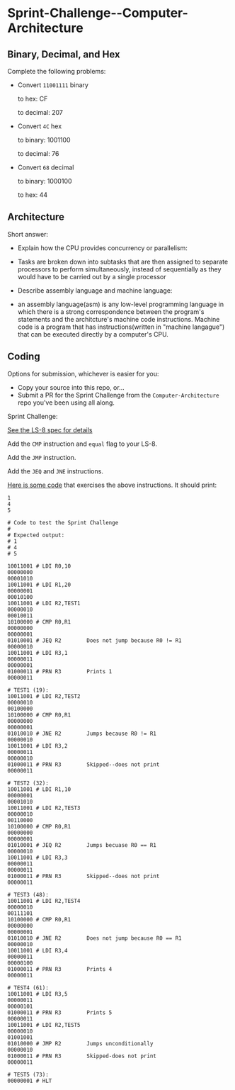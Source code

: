 # Sprint-Challenge--Computer-Architecture

## Binary, Decimal, and Hex

Complete the following problems:

* Convert `11001111` binary

    to hex: CF 

    to decimal: 207


* Convert `4C` hex

    to binary: 1001100

    to decimal: 76


* Convert `68` decimal

    to binary: 1000100
 
    to hex: 44


## Architecture

Short answer:

* Explain how the CPU provides concurrency or parallelism:
- Tasks are broken down into subtasks that are then assigned to separate processors to perform simultaneously, instead of sequentially as they would have to be carried out by a single processor

* Describe assembly language and machine language:
- an assembly language(asm) is any low-level programming language in which there is a strong correspondence between the program's statements and the architcture's machine code instructions. Machine code is a program that has instructions(written in "machine langague") that can be executed directly by a computer's CPU.


## Coding

Options for submission, whichever is easier for you:

* Copy your source into this repo, or...
* Submit a PR for the Sprint Challenge from the `Computer-Architecture` repo
  you've been using all along.

Sprint Challenge:

[See the LS-8 spec for details](https://github.com/LambdaSchool/Computer-Architecture/blob/master/LS8-SPEC.md)

Add the `CMP` instruction and `equal` flag to your LS-8.

Add the `JMP` instruction.

Add the `JEQ` and `JNE` instructions.


[Here is some code](sctest.ls8) that exercises the above instructions.
It should print:

```
1
4
5
```

```
# Code to test the Sprint Challenge
#
# Expected output:
# 1
# 4
# 5

10011001 # LDI R0,10
00000000
00001010
10011001 # LDI R1,20
00000001
00010100
10011001 # LDI R2,TEST1
00000010
00010011
10100000 # CMP R0,R1
00000000
00000001
01010001 # JEQ R2        Does not jump because R0 != R1
00000010
10011001 # LDI R3,1
00000011
00000001
01000011 # PRN R3        Prints 1
00000011

# TEST1 (19):
10011001 # LDI R2,TEST2
00000010
00100000
10100000 # CMP R0,R1
00000000
00000001
01010010 # JNE R2        Jumps because R0 != R1
00000010
10011001 # LDI R3,2
00000011
00000010
01000011 # PRN R3        Skipped--does not print
00000011

# TEST2 (32):
10011001 # LDI R1,10
00000001
00001010
10011001 # LDI R2,TEST3
00000010
00110000
10100000 # CMP R0,R1
00000000
00000001
01010001 # JEQ R2        Jumps becuase R0 == R1
00000010
10011001 # LDI R3,3
00000011
00000011
01000011 # PRN R3        Skipped--does not print
00000011

# TEST3 (48):
10011001 # LDI R2,TEST4
00000010
00111101
10100000 # CMP R0,R1
00000000
00000001
01010010 # JNE R2        Does not jump because R0 == R1
00000010
10011001 # LDI R3,4
00000011
00000100
01000011 # PRN R3        Prints 4
00000011

# TEST4 (61):
10011001 # LDI R3,5
00000011
00000101
01000011 # PRN R3        Prints 5
00000011
10011001 # LDI R2,TEST5
00000010
01001001
01010000 # JMP R2        Jumps unconditionally
00000010
01000011 # PRN R3        Skipped-does not print
00000011

# TEST5 (73):
00000001 # HLT
```

